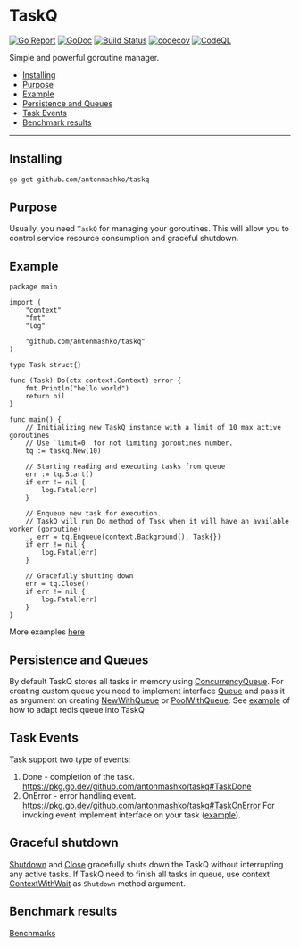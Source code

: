 # TaskQ
[![Go Report](https://goreportcard.com/badge/github.com/antonmashko/taskq)](https://goreportcard.com/report/github.com/antonmashko/taskq)
[![GoDoc](http://godoc.org/github.com/antonmashko/taskq?status.svg)](http://godoc.org/github.com/antonmashko/taskq)
[![Build Status](https://github.com/antonmashko/taskq/actions/workflows/ci.yml/badge.svg?branch=master)](https://github.com/antonmashko/taskq/actions/workflows/ci.yml)
[![codecov](https://codecov.io/gh/antonmashko/taskq/branch/master/graph/badge.svg?token=1URHcPC5xo)](https://codecov.io/gh/antonmashko/taskq)
[![CodeQL](https://github.com/antonmashko/taskq/actions/workflows/codeql-analysis.yml/badge.svg?branch=master)](https://github.com/antonmashko/taskq/actions/workflows/codeql-analysis.yml)

Simple and powerful goroutine manager.

* [Installing](#installing)
* [Purpose](#purpose)
* [Example](#example)
* [Persistence and Queues](#persistence-and-queues)
* [Task Events](#task-events)
* [Benchmark results](#benchmark-results)

---
## Installing 
```bash
go get github.com/antonmashko/taskq
```

## Purpose
Usually, you need `TaskQ` for managing your goroutines. This will allow you to control service resource consumption and graceful shutdown.

## Example

```golang
package main

import (
	"context"
	"fmt"
	"log"

	"github.com/antonmashko/taskq"
)

type Task struct{}

func (Task) Do(ctx context.Context) error {
	fmt.Println("hello world")
	return nil
}

func main() {
	// Initializing new TaskQ instance with a limit of 10 max active goroutines
	// Use `limit=0` for not limiting goroutines number.
	tq := taskq.New(10)

	// Starting reading and executing tasks from queue
	err := tq.Start()
	if err != nil {
		log.Fatal(err)
	}

	// Enqueue new task for execution.
	// TaskQ will run Do method of Task when it will have an available worker (goroutine)
	_, err = tq.Enqueue(context.Background(), Task{})
	if err != nil {
		log.Fatal(err)
	}

	// Gracefully shutting down
	err = tq.Close()
	if err != nil {
		log.Fatal(err)
	}
}

```
More examples [here](example)

## Persistence and Queues
By default TaskQ stores all tasks in memory using [ConcurrencyQueue](https://pkg.go.dev/github.com/antonmashko/taskq#ConcurrentQueue). For creating custom queue you need to implement interface [Queue](https://pkg.go.dev/github.com/antonmashko/taskq#Queue) and pass it as argument on creating [NewWithQueue](https://pkg.go.dev/github.com/antonmashko/taskq#NewWithQueue) or [PoolWithQueue](https://pkg.go.dev/github.com/antonmashko/taskq#PoolWithQueue).
See [example](example/redis-custom-queue) of how to adapt redis queue into TaskQ

## Task Events
Task support two type of events:
1. Done - completion of the task. https://pkg.go.dev/github.com/antonmashko/taskq#TaskDone
2. OnError - error handling event. https://pkg.go.dev/github.com/antonmashko/taskq#TaskOnError 
For invoking event implement interface on your task ([example](example/task-events)).

## Graceful shutdown
[Shutdown](https://pkg.go.dev/github.com/antonmashko/taskq#TaskQ.Shutdown) and [Close](https://pkg.go.dev/github.com/antonmashko/taskq#TaskQ.Close) gracefully shuts down the TaskQ without interrupting any active tasks. If TaskQ need to finish all tasks in queue, use context [ContextWithWait](https://pkg.go.dev/github.com/antonmashko/taskq#ContextWithWait) as `Shutdown` method argument.

## Benchmark results
[Benchmarks](benchmarks/readme.md)
